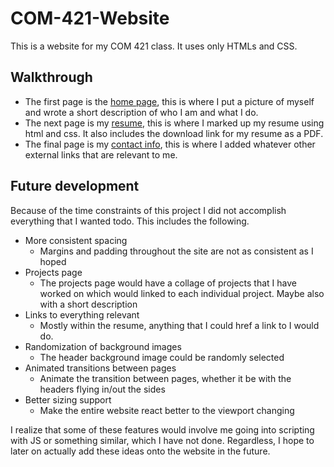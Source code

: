 # COM-421-Website

This is a website for my COM 421 class. It uses only HTMLs and CSS.

## Walkthrough

- The first page is the [home page](https://lehuman.github.io/COM-421-Website/html/home.html), this is where I put a picture of myself and wrote a short description of who I am and what I do.
- The next page is my [resume](https://lehuman.github.io/COM-421-Website/html/resume.html), this is where I marked up my resume using html and css.
It also includes the download link for my resume as a PDF.
- The final page is my [contact info](https://lehuman.github.io/COM-421-Website/html/contact.html), this is where I added whatever other external links that are relevant to me.

## Future development

Because of the time constraints of this project I did not accomplish everything that I wanted todo. This includes the following.

- More consistent spacing
  - Margins and padding throughout the site are not as consistent as I hoped
- Projects page
  - The projects page would have a collage of projects that I have worked on which would linked to each individual project. Maybe also with a short description
- Links to everything relevant
  - Mostly within the resume, anything that I could href a link to I would do.
- Randomization of background images
  - The header background image could be randomly selected
- Animated transitions between pages
  - Animate the transition between pages, whether it be with the headers flying in/out the sides
- Better sizing support
  - Make the entire website react better to the viewport changing

I realize that some of these features would involve me going into scripting with JS or something similar, which I have not done.
Regardless, I hope to later on actually add these ideas onto the website in the future.
